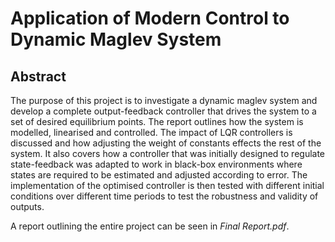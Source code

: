 # Application of Modern Control to Dynamic Maglev System 

## Abstract
The purpose of this project is to investigate a dynamic maglev system and develop a complete output-feedback controller that drives the system to a set of desired equilibrium points. The report outlines how the system is modelled, linearised and controlled. The impact of LQR controllers is discussed and how adjusting the weight of constants effects the rest of the system. It also covers how a controller that was initially designed to regulate state-feedback was adapted to work in black-box environments where states are required to be estimated and adjusted according to error. The implementation of the optimised controller is then tested with different initial conditions over different time periods to test the robustness and validity of outputs. 

A report outlining the entire project can be seen in _Final Report.pdf_.
